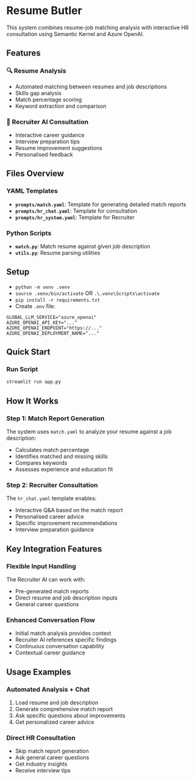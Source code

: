 # Resume Butler

This system combines resume-job matching analysis with interactive HR consultation using Semantic Kernel and Azure OpenAI.

## Features

### 🔍 Resume Analysis
- Automated matching between resumes and job descriptions
- Skills gap analysis
- Match percentage scoring
- Keyword extraction and comparison

### 🤖 Recruiter AI Consultation
- Interactive career guidance
- Interview preparation tips
- Resume improvement suggestions
- Personalised feedback

## Files Overview

### YAML Templates
- **`prompts/match.yaml`**: Template for generating detailed match reports
- **`prompts/hr_chat.yaml`**: Template for consultation
- **`prompts/hr_system.yaml`**: Template for Recruiter

### Python Scripts
- **`match.py`**: Match resume against given job description
- **`utils.py`**: Resume parsing utilities

## Setup

- `python -m venv .venv`
- `source .venv/bin/activate` OR `.\.venv\Scripts\activate`
- `pip install -r requirements.txt`
- Create `.env` file:
```
GLOBAL_LLM_SERVICE="azure_openai"
AZURE_OPENAI_API_KEY="..."
AZURE_OPENAI_ENDPOINT="https://..."
AZURE_OPENAI_DEPLOYMENT_NAME="..."
```

## Quick Start

### Run Script
```bash
streamlit run app.py
```

## How It Works

### Step 1: Match Report Generation
The system uses `match.yaml` to analyze your resume against a job description:
- Calculates match percentage
- Identifies matched and missing skills
- Compares keywords
- Assesses experience and education fit

### Step 2: Recruiter Consultation
The `hr_chat.yaml` template enables:
- Interactive Q&A based on the match report
- Personalised career advice
- Specific improvement recommendations
- Interview preparation guidance

## Key Integration Features

### Flexible Input Handling
The Recruiter AI can work with:
- Pre-generated match reports
- Direct resume and job description inputs
- General career questions

### Enhanced Conversation Flow
- Initial match analysis provides context
- Recruiter AI references specific findings
- Continuous conversation capability
- Contextual career guidance

## Usage Examples

### Automated Analysis + Chat
1. Load resume and job description
2. Generate comprehensive match report
3. Ask specific questions about improvements
4. Get personalized career advice

### Direct HR Consultation
- Skip match report generation
- Ask general career questions
- Get industry insights
- Receive interview tips